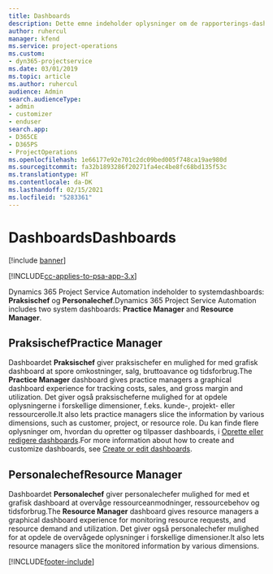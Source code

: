 ```yaml
---
title: Dashboards
description: Dette emne indeholder oplysninger om de rapporterings-dashboards, der findes i Dynamics 365 Project Service Automation.
author: ruhercul
manager: kfend
ms.service: project-operations
ms.custom:
- dyn365-projectservice
ms.date: 03/01/2019
ms.topic: article
ms.author: ruhercul
audience: Admin
search.audienceType:
- admin
- customizer
- enduser
search.app:
- D365CE
- D365PS
- ProjectOperations
ms.openlocfilehash: 1e66177e92e701c2dc09bed005f748ca19ae980d
ms.sourcegitcommit: fa32b1893286f20271fa4ec4be8fc68bd135f53c
ms.translationtype: HT
ms.contentlocale: da-DK
ms.lasthandoff: 02/15/2021
ms.locfileid: "5283361"
---
```

# <a name="dashboards"></a><span data-ttu-id="f2c54-103">Dashboards</span><span class="sxs-lookup"><span data-stu-id="f2c54-103">Dashboards</span></span>

[!include [banner](../includes/psa-now-project-operations.md)]

[!INCLUDE[cc-applies-to-psa-app-3.x](../includes/cc-applies-to-psa-app-3x.md)]

<span data-ttu-id="f2c54-104">Dynamics 365 Project Service Automation indeholder to systemdashboards: **Praksischef** og **Personalechef**.</span><span class="sxs-lookup"><span data-stu-id="f2c54-104">Dynamics 365 Project Service Automation includes two system dashboards: **Practice Manager** and **Resource Manager**.</span></span>

## <a name="practice-manager"></a><span data-ttu-id="f2c54-105">Praksischef</span><span class="sxs-lookup"><span data-stu-id="f2c54-105">Practice Manager</span></span> 

<span data-ttu-id="f2c54-106">Dashboardet **Praksischef** giver praksischefer en mulighed for med grafisk dashboard at spore omkostninger, salg, bruttoavance og tidsforbrug.</span><span class="sxs-lookup"><span data-stu-id="f2c54-106">The **Practice Manager** dashboard gives practice managers a graphical dashboard experience for tracking costs, sales, and gross margin and utilization.</span></span> <span data-ttu-id="f2c54-107">Det giver også praksischeferne mulighed for at opdele oplysningerne i forskellige dimensioner, f.eks. kunde-, projekt- eller ressourcerolle.</span><span class="sxs-lookup"><span data-stu-id="f2c54-107">It also lets practice managers slice the information by various dimensions, such as customer, project, or resource role.</span></span> <span data-ttu-id="f2c54-108">Du kan finde flere oplysninger om, hvordan du opretter og tilpasser dashboards, i [Oprette eller redigere dashboards](https://docs.microsoft.com/dynamics365/customerengagement/on-premises/customize/create-edit-dashboards).</span><span class="sxs-lookup"><span data-stu-id="f2c54-108">For more information about how to create and customize dashboards, see [Create or edit dashboards](https://docs.microsoft.com/dynamics365/customerengagement/on-premises/customize/create-edit-dashboards).</span></span>

## <a name="resource-manager"></a><span data-ttu-id="f2c54-109">Personalechef</span><span class="sxs-lookup"><span data-stu-id="f2c54-109">Resource Manager</span></span> 

<span data-ttu-id="f2c54-110">Dashboardet **Personalechef** giver personalechefer mulighed for med et grafisk dashboard at overvåge ressourceanmodninger, ressourcebehov og tidsforbrug.</span><span class="sxs-lookup"><span data-stu-id="f2c54-110">The **Resource Manager** dashboard gives resource managers a graphical dashboard experience for monitoring resource requests, and resource demand and utilization.</span></span> <span data-ttu-id="f2c54-111">Det giver også personalechefer mulighed for at opdele de overvågede oplysninger i forskellige dimensioner.</span><span class="sxs-lookup"><span data-stu-id="f2c54-111">It also lets resource managers slice the monitored information by various dimensions.</span></span>


[!INCLUDE[footer-include](../includes/footer-banner.md)]